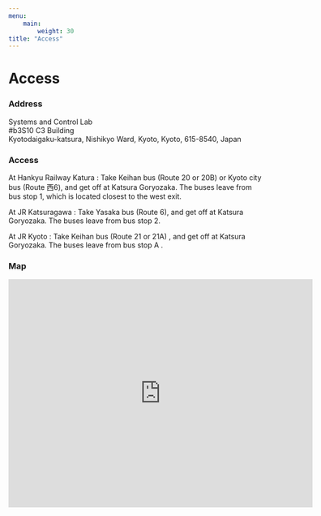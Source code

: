 ```yaml
---
menu:
    main:
        weight: 30
title: "Access"
---
```


# Access

### Address

Systems and Control Lab  
\#b3S10 C3 Building  
Kyotodaigaku-katsura, Nishikyo Ward, Kyoto, Kyoto, 615-8540, Japan

### Access

At Hankyu Railway Katura
: Take Keihan bus (Route 20 or 20B) or Kyoto city bus (Route 西6), and get off at Katsura Goryozaka.
  The buses leave from bus stop 1, which is located closest to the west exit.

At JR Katsuragawa
: Take Yasaka bus (Route 6), and get off at Katsura Goryozaka. The buses leave from bus stop 2.

At JR Kyoto
: Take Keihan bus (Route 21 or 21A) , and get off at Katsura Goryozaka. The buses leave from bus stop A .

### Map
<iframe style="border: 0;" src="https://www.google.com/maps/embed?pb=!1m14!1m8!1m3!1d31083.999446430975!2d135.72536860615782!3d35.02413982674907!3m2!1i1024!2i768!4f28.1!3m3!1m2!1s0x6001072c84939f7b%3A0xe511b83ae3f4f78c!2zMzTCsDU5JzAwLjkiTiAxMzXCsDQwJzQxLjYiRQ!5e0!3m2!1sja!2sjp!4v1537696749827" width="600" height="450" frameborder="0" allowfullscreen="allowfullscreen"></iframe>
